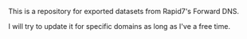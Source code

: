 This is a repository for exported datasets from Rapid7's Forward DNS.

I will try to update it for specific domains as long as I've a free time.

